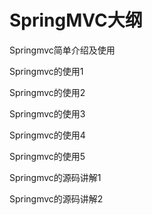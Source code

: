 # SpringMVC大纲
Springmvc简单介绍及使用

Springmvc的使用1

Springmvc的使用2

Springmvc的使用3

Springmvc的使用4

Springmvc的使用5

Springmvc的源码讲解1

Springmvc的源码讲解2

